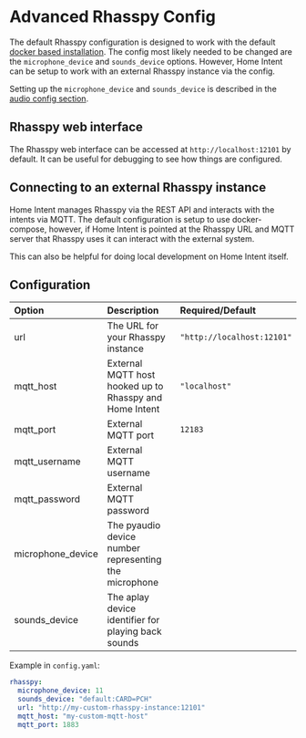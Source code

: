# Advanced Rhasspy Config
The default Rhasspy configuration is designed to work with the default [docker based installation](/getting-started/installation/#installation). The config most likely needed to be changed are the `microphone_device` and `sounds_device` options. However, Home Intent can be setup to work with an external Rhasspy instance via the config.

Setting up the `microphone_device` and `sounds_device` is described in the [audio config section](/getting-started/installation/#audio-config).

## Rhasspy web interface
The Rhasspy web interface can be accessed at `http://localhost:12101` by default. It can be useful for debugging to see how things are configured.


## Connecting to an external Rhasspy instance
Home Intent manages Rhasspy via the REST API and interacts with the intents via MQTT. The default configuration is setup to use docker-compose, however, if Home Intent is pointed at the Rhasspy URL and MQTT server that Rhasspy uses it can interact with the external system.

This can also be helpful for doing local development on Home Intent itself.

## Configuration

| Option            | Description                                             | Required/Default           |
|:------------------|:--------------------------------------------------------|:---------------------------|
| url               | The URL for your Rhasspy instance                       | `"http://localhost:12101"` |
| mqtt_host         | External MQTT host hooked up to Rhasspy and Home Intent | `"localhost"`              |
| mqtt_port         | External MQTT port                                      | `12183`                    |
| mqtt_username     | External MQTT username                                  |                            |
| mqtt_password     | External MQTT password                                  |                            |
| microphone_device | The pyaudio device number representing the microphone   |                            |
| sounds_device     | The aplay device identifier for playing back sounds     |                            |


Example in `config.yaml`:
```yaml
rhasspy:
  microphone_device: 11
  sounds_device: "default:CARD=PCH"
  url: "http://my-custom-rhasspy-instance:12101"
  mqtt_host: "my-custom-mqtt-host"
  mqtt_port: 1883

```